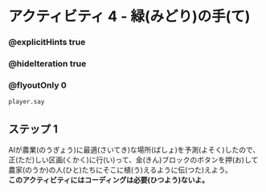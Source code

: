 # アクティビティ 4 - 緑(みどり)の手(て)

### @explicitHints true
### @hideIteration true 
### @flyoutOnly 0

```python
player.say
```

## ステップ 1
AIが農業(のうぎょう)に最適(さいてき)な場所(ばしょ)を予測(よそく)したので、<br>
正(ただ)しい区画(くかく)に行(い)って、金(きん)ブロックのボタンを押(お)して農家(のうか)の人(ひと)たちにそこに植(う)えるように伝(つた)えよう。<br>
**このアクティビティにはコーディングは必要(ひつよう)ないよ。**